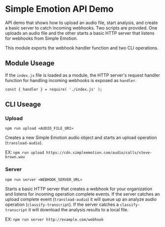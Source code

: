 # Simple Emotion API Demo
API demo that shows how to upload an audio file, start analysis, and create a basic server to catch incoming
webhooks. Two scripts are provided. One uploads an audio file and the other starts a basic HTTP server that
listens for webhooks from Simple Emotion.

This module exports the webhook handler function and two CLI operations.

## Module Useage

If the `index.js` file is loaded as a module, the HTTP server's request handler function for handling incoming
webhooks is exposed as `handler`.

```
const { handler } = require( './index.js' );
```

## CLI Useage

### Upload
```
npm run upload <AUDIO_FILE_URI>
```

Creates a new Simple Emotion audio object and starts an upload operation (`transload-audio`).

EX: `npm run upload https://cdn.simpleemotion.com/audio/calls/steve-brown.wav`

### Server
```
npm run server <WEBHOOK_SERVER_URL>
```

Starts a basic HTTP server that creates a webhook for your organization and listens for
incoming operation complete events. If the server catches an upload complete event (`transload-audio`)
it will queue up an analyze audio operation (`classify-transcript`). If the server catches a
`classify-transcript` it will download the analysis results to a local file.

EX: `npm run server http://example.com/webhook`
